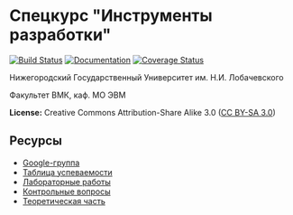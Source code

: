 # Спецкурс "Инструменты разработки"

[![Build Status](https://travis-ci.org/UNN-VMK-Software/devtools-course-practice.svg?branch=master)](https://travis-ci.org/UNN-VMK-Software/devtools-course-practice)
[![Documentation](https://readthedocs.org/projects/devtools-course-practice/badge/?version=latest)](http://devtools-course-practice.readthedocs.org)
[![Coverage Status](https://img.shields.io/coveralls/UNN-VMK-Software/devtools-course-practice.svg)](https://coveralls.io/r/UNN-VMK-Software/devtools-course-practice?branch=master)

Нижегородский Государственный Университет им. Н.И. Лобачевского

Факультет ВМК, каф. МО ЭВМ

**License:** Creative Commons Attribution-Share Alike 3.0 ([CC BY-SA 3.0][license])

## Ресурсы

 - [Google-группа][mailing-list]
 - [Таблица успеваемости][hall-of-fame]
 - [Лабораторные работы][labs]
 - [Контрольные вопросы][control-questions]
 - [Теоретическая часть][theory]

<!-- LINKS -->

[license]:            http://creativecommons.org/licenses/by-sa/3.0/
[mailing-list]:       https://groups.google.com/forum/?hl=ru#!forum/devtools-course
[hall-of-fame]:       https://docs.google.com/spreadsheet/ccc?key=0AsBBkrQIoSbjdEdTUFRsaUw3LV92eVhwXzYtb0tZNHc#gid=5
[labs]:               https://github.com/UNN-VMK-Software/devtools-course-theory/tree/master/wiki
[control-questions]:  https://github.com/UNN-VMK-Software/devtools-course-theory/blob/master/wiki/control-questions.md
[theory]:             https://github.com/UNN-VMK-Software/devtools-course-theory

[book-ford]:          http://www.books.ru/books/produktivnyi-programmist-kak-sdelat-slozhnoe-prostym-a-nevozmozhnoe--vozmozhnym-fail-pdf-646592/?show=1
[book-goodleaf]:      http://www.books.ru/books/remeslo-programmista-praktika-napisaniya-khoroshego-koda-fail-pdf-646106/?show=1
[book-regexp1]:       http://www.books.ru/books/regulyarnye-vyrazheniya-3-e-izdanie-fail-pdf-626982/?show=1
[book-regexp2]:       http://www.books.ru/books/regulyarnye-vyrazheniya-sbornik-retseptov-fail-pdf-714878/?show=1

